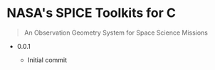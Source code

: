 # NASA's SPICE Toolkits for C
> An Observation Geometry System for Space Science Missions


* 0.0.1

	+ Initial commit